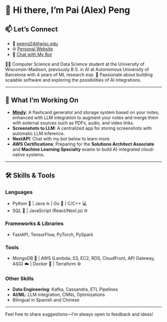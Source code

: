 # 👋 Hi there, I’m Pai (Alex) Peng

## 📫 Let’s Connect  
- 💌 [ppeng24@wisc.edu](mailto:ppeng24@wisc.edu)  
- 🌐 [Personal Website](https://main.d31w3jf482wcvr.amplifyapp.com/)  
- 🤖 [Chat with My Bot](https://paipeline-anythingaboutme-appchatbot-tut6g2.streamlit.app/)  


👨‍💻 Computer Science and Data Science student at the University of Wisconsin-Madison, previously B.S. in AI at Autonomous University of Barcelona with 4 years of ML research exp.
🌟 Passionate about building scalable software and exploring the possibilities of AI integrations.

---

## 🌱 What I’m Working On
- [**Mindy**](https://mymindy.net): A flashcard generator and storage system based on your notes, enhanced with LLM integration to augment your notes and merge them with external sources such as PDFs, audio, and video links.  
- **Screenshots to LLM**: A centralized app for storing screenshots with automatic LLM inference.  
- **NextAPI**: Chat with my bot below to learn more.  
- **AWS Certifications**: Preparing for the **Solutions Architect Associate** and **Machine Learning Specialty** exams to build AI-integrated cloud-native systems.  

---

## 🛠️ Skills & Tools
### **Languages**
- Python 🐍 | Java ☕ | Go 🐹 | C/C++ 💻
- SQL 💾 | JavaScript (React/Next.js) 🌐

### **Frameworks & Libraries**
- FastAPI, TensorFlow, PyTorch, PySpark  

### **Tools**
- MongoDB 🍃 | AWS (Lambda, S3, EC2, RDS, CloudFront, API Gateway, ASG) ☁️ | Docker 🐳 | Terraform ⚙️  

### **Other Skills**
- **Data Engineering**: Kafka, Cassandra, ETL Pipelines
- **AI/ML**: LLM integration, CNNs, Optimizations
- Bilingual in Spanish and Chinese

---

Feel free to share suggestions—I'm always open to feedback and ideas! 
